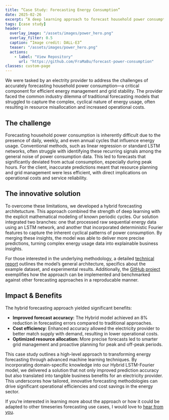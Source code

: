 ```yaml
---
title: “Case Study: Forecasting Energy Consumption”
date: 2025-02-26
excerpt: “A deep learning approach to forecast household power consumption delivering enhanced accuracy and cost savings”
tags: [case study]
header:
  overlay_image: "/assets/images/power_hero.png"
  overlay_filter: 0.5
  caption: “Image credit: DALL-E3”
  teaser: "/assets/images/power_hero.png"
  actions:
    - label: "View Repository"
      url: "https://github.com/FraMaBu/forecast-power-consumption"
classes: custom-page
---
```


We were tasked by an electrity provider to address the challenges of accurately forecasting household power consumption—a critical component for efficient energy management and grid stability. The provider faced the common industry dilemma of traditional forecasting models that struggled to capture the complex, cyclical nature of energy usage, often resulting in resource misallocation and increased operational costs.

## The challenge

Forecasting household power consumption is inherently difficult due to the presence of daily, weekly, and even annual cycles that influence energy usage. Conventional methods, such as linear regression or standard LSTM networks, often struggle with identifying these recurring signals among the general noise of power consumption data. This led to forecasts that significantly deviated from actual consumption, especially during peak hours. For the client, inaccurate predictions meant that resource planning and grid management were less efficient, with direct implications on operational costs and service reliability.

## The innovative solution

To overcome these limitations, we developed a hybrid forecasting architetucture. This approach combined the strength of deep learning with the explicit mathematical modeling of known periodic cycles. Our solution integrated two branches: one that processed raw sequential energy data using an LSTM network, and another that incorporated deterministic Fourier features to capture the inherent cyclical patterns of power consumption. By merging these insights, the model was able to deliver more precise predictions, turning complex energy usage data into explainable business insights.

For those interested in the underlying methodology, a detailed [technical report](https://github.com/FraMaBu/forecast-power-consumption/blob/main/README.md) outlines the model’s general architecture, specifics about the example dataset, and experimental results. Additionally, the [GitHub project](https://github.com/FraMaBu/forecast-power-consumption) exemplifies how the approach can be implemented and benchmarked against other forecasting approaches in a reproducable manner.

## Impact & Benefits
The hybrid forecasting approach yielded significant benefits:
- **Improved forecast accuracy:** The Hybrid model achieved an 8% reduction in forecasting errors compared to traditional approaches.
- **Cost efficiency:** Enhanced accuracy allowed the electricity provider to better match supply with demand, resulting in lower operational costs.
- **Optimized resource allocation:** More precise forecasts led to smarter grid management and proactive planning for peak and off-peak periods.

This case study outlines a high-level approach to transforming energy forecasting through advanced machine learning techniques. By incorporating domain-specific knowledge into our Hybrid LSTM-Fourier model, we delivered a solution that not only improved prediction accuracy but also translated into tangible business benefits for an electricity provider. This underscores how tailored, innovative forecasting methodologies can drive significant operational efficiencies and cost savings in the energy sector.

If you’re interested in learning more about the approach or how it could be adapted to other timeseries forecasting use cases, I would love to [hear from you](/contact/).